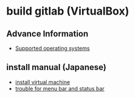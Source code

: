 # build gitlab (VirtualBox)

## Advance Information
- [Supported operating systems](https://docs.gitlab.com/ee/administration/package_information/supported_os.html)

## install manual (Japanese)
- [install virtual machine](https://qiita.com/HirMtsd/items/225c20b77a7cd5194834)
- [trouble for menu bar and status bar](https://qiita.com/baggio/items/ec7ab5e4bac774c11686)
